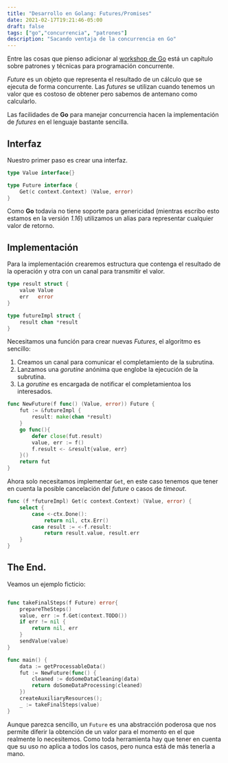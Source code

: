```yaml
---
title: "Desarrollo en Golang: Futures/Promises"
date: 2021-02-17T19:21:46-05:00
draft: false
tags: ["go","concurrencia", "patrones"]
description: "Sacando ventaja de la concurrencia en Go"
---
```


Entre las cosas que pienso adicionar al [workshop de
Go](https://yorodm.github.io/golang-workshop) está un capítulo sobre
patrones y técnicas para programación concurrente.

_Future_ es un objeto que representa el resultado de un cálculo que se
ejecuta de forma concurrente. Las _futures_ se utilizan cuando tenemos
un valor que es costoso de obtener pero sabemos de antemano como
calcularlo.

Las facilidades de **Go** para manejar concurrencia hacen la
implementación de _futures_ en el lenguaje bastante sencilla.

## Interfaz

Nuestro primer paso es crear una interfaz.

```go
type Value interface{}

type Future interface {
	Get(c context.Context) (Value, error)
}
```

Como **Go** todavia no tiene soporte para genericidad (mientras
escribo esto estamos en la versión _1.16_) utilizamos un alias para
representar cualquier valor de retorno.

## Implementación

Para la implementación crearemos estructura que contenga el resultado
de la operación y otra con un canal para transmitir el valor.

```go
type result struct {
	value Value
	err   error
}

type futureImpl struct {
	result chan *result
}
```

Necesitamos una función para crear nuevas _Futures_, el algoritmo es sencillo:

1. Creamos un canal para comunicar el completamiento de la subrutina.
2. Lanzamos una _gorutine_ anónima que englobe la ejecución de la
   subrutina.
3. La _gorutine_ es encargada de notificar el completamientoa los
   interesados.

```go
func NewFuture(f func() (Value, error)) Future {
	fut := &futureImpl {
		result: make(chan *result)
	}
	go func(){
		defer close(fut.result)
		value, err := f()
		f.result <- &result{value, err}
	}()
	return fut
}
```

Ahora solo necesitamos implementar `Get`, en este caso tenemos que
tener en cuenta la posible cancelación del _future_ o casos de
_timeout_.

```go
func (f *futureImpl) Get(c context.Context) (Value, error) {
	select {
		case <-ctx.Done():
			return nil, ctx.Err()
		case result := <-f.result:
			return result.value, result.err
	}
}
```

## The End.

Veamos un ejemplo ficticio:

```go

func takeFinalSteps(f Future) error{
	prepareTheSteps()
	value, err := f.Get(context.TODO())
	if err != nil {
		return nil, err
	}
	sendValue(value)
}

func main() {
	data := getProcessableData()
	fut := NewFuture(func() {
		cleaned := doSomeDataCleaning(data)
		return doSomeDataProcessing(cleaned)
	})
	createAuxiliaryResources();
	_ := takeFinalSteps(value)
}
```

Aunque parezca sencillo, un `Future` es una abstracción poderosa que
nos permite diferir la obtención de un valor para el momento en el que
realmente lo necesitemos. Como toda herramienta hay que tener en
cuenta que su uso no aplica a todos los casos, pero nunca está de más
tenerla a mano.
